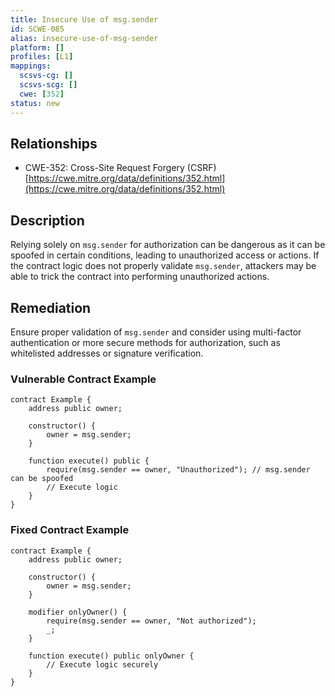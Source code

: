 ```yaml
---
title: Insecure Use of msg.sender
id: SCWE-085
alias: insecure-use-of-msg-sender
platform: []
profiles: [L1]
mappings:
  scsvs-cg: []
  scsvs-scg: []
  cwe: [352]
status: new
---
```


## Relationships  
- CWE-352: Cross-Site Request Forgery (CSRF)  
  [https://cwe.mitre.org/data/definitions/352.html](https://cwe.mitre.org/data/definitions/352.html)  

## Description
Relying solely on `msg.sender` for authorization can be dangerous as it can be spoofed in certain conditions, leading to unauthorized access or actions. If the contract logic does not properly validate `msg.sender`, attackers may be able to trick the contract into performing unauthorized actions.

## Remediation
Ensure proper validation of `msg.sender` and consider using multi-factor authentication or more secure methods for authorization, such as whitelisted addresses or signature verification.

### Vulnerable Contract Example
```solidity
contract Example {
    address public owner;

    constructor() {
        owner = msg.sender;
    }

    function execute() public {
        require(msg.sender == owner, "Unauthorized"); // msg.sender can be spoofed
        // Execute logic
    }
}
```
### Fixed Contract Example
```solidity
contract Example {
    address public owner;

    constructor() {
        owner = msg.sender;
    }

    modifier onlyOwner() {
        require(msg.sender == owner, "Not authorized");
        _;
    }

    function execute() public onlyOwner {
        // Execute logic securely
    }
}
```
